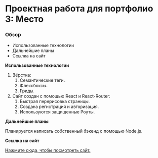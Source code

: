 # Проектная работа для портфолио 3: Место

### Обзор

* Использованные технологии
* Дальнейшие планы
* Ссылка на сайт

**Использованные технологии**

1. Вёрстка:
    1. Семантические теги.
    2. Флексбоксы.
    3. Гриды.
2. Сайт создан с помощью React и React-Router:
    1. Быстрая перерисовка страницы.
    2. Создана регистрация и авторизация.
    3. Используются защищенные Роуты.

**Дальнейшие планы**

Планируется написать собственный бэкенд с помощью Node.js.

**Ссылка на сайт**

[Нажмите сюда, чтобы посмотреть сайт.](https://gendrarium.github.io/react-mesto-auth/#/)
